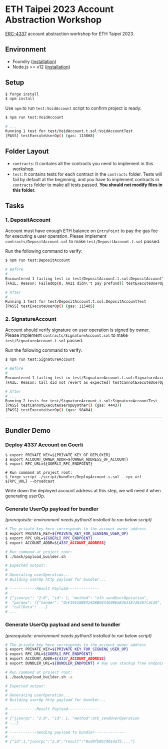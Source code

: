 # ETH Taipei 2023 Account Abstraction Workshop

[ERC-4337](https://eips.ethereum.org/EIPS/eip-4337) account abstraction workshop for ETH Taipei 2023.

## Environment

-   Foundry ([installation](https://book.getfoundry.sh/getting-started/installation))
-   Node.js >= v12 ([installation](https://nodejs.org/en))

## Setup

```bash
$ forge install
$ npm install
```

Use `npm` to run `test:VoidAccount` script to confirm project is ready:

```bash
$ npm run test:VoidAccount

# ...
Running 1 test for test/VoidAccount.t.sol:VoidAccountTest
[PASS] testExecuteUserOp() (gas: 113868)
```

## Folder Layout

-   `contracts`: It contains all the contracts you need to implement in this workshop.
-   `test`: It contains tests for each contract in the `contracts` folder. Tests will fail by default at the beginning, and you have to implement contracts in `contracts` folder to make all tests passed. **You should not modify files in this folder.**

## Tasks

### 1. DepositAccount

Account must have enough ETH balance on `EntryPoint` to pay the gas fee for executing a user operation. Please implement `contracts/DepositAccount.sol` to make `test/DepositAccount.t.sol` passed.

Run the following command to verify:

```bash
$ npm run test:DepositAccount

# Before
# ...
Encountered 1 failing test in test/DepositAccount.t.sol:DepositAccountTest
[FAIL. Reason: FailedOp(0, AA21 didn\'t pay prefund)] testExecuteUserOp() (gas: 32753)

# After
# ...
Running 1 test for test/DepositAccount.t.sol:DepositAccountTest
[PASS] testExecuteUserOp() (gas: 115405)
```

### 2. SignatureAccount

Account should verify signature on user operation is signed by owner. Please implement `contracts/SignatureAccount.sol` to make `test/SignatureAccount.t.sol` passed.

Run the following command to verify:

```bash
$ npm run test:SignatureAccount

# Before
# ...
Encountered 1 failing test in test/SignatureAccount.t.sol:SignatureAccountTest
[FAIL. Reason: Call did not revert as expected] testCannotExecuteUserOpSignedByOther() (gas: 88380)

# After
# ...
Running 2 tests for test/SignatureAccount.t.sol:SignatureAccountTest
[PASS] testCannotExecuteUserOpByOther() (gas: 44437)
[PASS] testExecuteUserOp() (gas: 98404)
```
---
## Bundler Demo
### Deploy 4337 Account on Goerli
```bash!
$ export PRIVATE_KEY=${PRIVATE_KEY_OF_DEPLOYER}
$ export ACCOUNT_OWNER_ADDR=${OWNER_ADDRESS_OF_ACCOUNT}
$ export RPC_URL=${GOERLI_RPC_ENDPOINT} 

# Run command at project root:
$ forge script ./script/bundler/DeployAccount.s.sol --rpc-url ${RPC_URL} --broadcast
```
Write down the deployed account address at this step, we will need it when generating userOp. 


### Generate UserOp payload for bundler
*(prerequisite: environment needs python3 installed to run below script)*
```bash
# The private key here corresponds to the account owner address
$ export PRIVATE_KEY=${PRIVATE_KEY_FOR_SIGNING_USER_OP}
$ export RPC_URL=${GOERLI_RPC_ENDPOINT} 
$ export ACCOUNT_ADDR=${4337_ACCOUNT_ADDRESS}

# Run command at project root:
$ ./bash/payload_builder.sh

# Expected output:
# 
# Generating userOperation...
# Building userOp http payload for bundler...

# ------------Result Payload--------------
#
# {"jsonrpc": "2.0", "id": 1, "method": "eth_sendUserOperation",
#  "params": [{"sender": "0xF19518B9424D8B0444b09E5B4631E728367caC20", "nonce": "2", "initCode": "0x", 
#  "callData": ...}
# ...
```

### Generate UserOp payload and send to bundler
*(prerequisite: environment needs python3 installed to run below script)*
```bash
# The private key here corresponds to the account owner address
$ export PRIVATE_KEY=${PRIVATE_KEY_FOR_SIGNING_USER_OP}
$ export RPC_URL=${GOERLI_RPC_ENDPOINT} 
$ export ACCOUNT_ADDR=${4337_ACCOUNT_ADDRESS}
$ export BUNDLER_URL=${BUNDLER_ENDPOINT} # may use stackup free endpoint here

# Run command at project root:
$ ./bash/payload_builder.sh -a

# Expected output:
# 
# Generating userOperation...
# Building userOp http payload for bundler...

# ------------Result Payload--------------
# 
# {"jsonrpc": "2.0", "id": 1, "method":eth_sendUserOperation
# ...}
# 
# ------------Sending payload to bundler--------------
#
# {"id":1,"jsonrpc":"2.0","result":"0xd9fb9b74014af5...."}
```